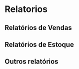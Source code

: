 <!-- TITLE: Relatorios -->
<!-- SUBTITLE: A quick summary of Relatorios -->

# Relatorios
## Relatórios de Vendas
## Relatórios de Estoque
## Outros relatórios